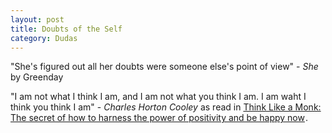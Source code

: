 ```yaml
---
layout: post
title: Doubts of the Self
category: Dudas
---
```


"She's figured out all her doubts were someone else's point of view" - *She* by Greenday

"I am not what I think I am, and I am not what you think I am. I am waht I think you think I am" - _Charles Horton Cooley_ as read in <a target="_blank" href="https://www.amazon.co.uk/gp/product/0008386420/ref=as_li_tl?ie=UTF8&camp=1634&creative=6738&creativeASIN=0008386420&linkCode=as2&tag=dudolavida-21&linkId=da5981c088bcbc89814b94b7b61b3f23">Think Like a Monk: The secret of how to harness the power of positivity and be happy now</a><img src="//ir-uk.amazon-adsystem.com/e/ir?t=dudolavida-21&l=am2&o=2&a=0008386420" width="1" height="1" border="0" alt="" style="border:none !important; margin:0px !important;" />.
